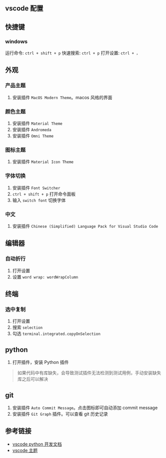## vscode 配置

## 快捷键

### windows

运行命令: `ctrl + shift + p`
快速搜索: `ctrl + p`
打开设置: `ctrl + ，`

## 外观

### 产品主题

1. 安装插件 `MacOS Modern Theme`。macos 风格的界面

### 颜色主题

1. 安装插件 `Material Theme`
2. 安装插件 `Andromeda`
3. 安装插件 `Omni Theme`

### 图标主题

1. 安装插件 `Material Icon Theme`

### 字体切换

1. 安装插件 `Font Switcher`
2. `ctrl + shift + p` 打开命令面板
3. 输入 `switch font` 切换字体

### 中文

1. 安装插件 `Chinese (Simplified) Language Pack for Visual Studio Code`

## 编辑器

### 自动折行

1. 打开设置
3. 设置 `word wrap: wordWrapColumn`

## 终端

### 选中复制

1. 打开设置
2. 搜索 `selection`
3. 勾选 `terminal.integrated.copyOnSelection`

## python

1. 打开插件，安装 Python 插件

> 如果代码中有库缺失，会导致测试插件无法检测到测试用例，手动安装缺失库之后可以解决

## git

1. 安装插件 `Auto Commit Message`。点击图标即可自动添加 commit message
2. 安装插件 `Git Graph` 插件。可以查看 git 历史记录

## 参考链接

- [vscode python 开发文档](https://code.visualstudio.com/docs/python/testing)
- [vscode 主题](https://vscodethemes.com/)
